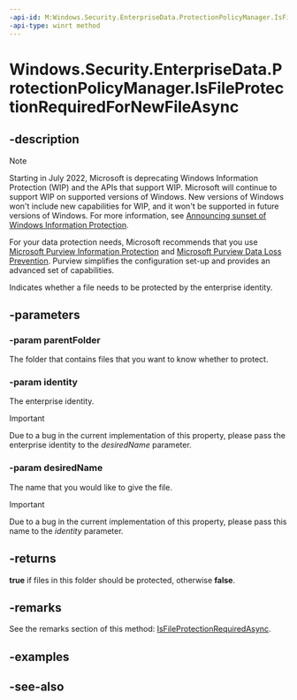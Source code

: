 ```yaml
---
-api-id: M:Windows.Security.EnterpriseData.ProtectionPolicyManager.IsFileProtectionRequiredForNewFileAsync(Windows.Storage.IStorageFolder,System.String,System.String)
-api-type: winrt method
---
```


<!-- Method syntax
public Windows.Foundation.IAsyncOperation<bool> IsFileProtectionRequiredForNewFileAsync(Windows.Storage.IStorageFolder parentFolder, System.String identity, System.String desiredName)
-->

# Windows.Security.EnterpriseData.ProtectionPolicyManager.IsFileProtectionRequiredForNewFileAsync

## -description

> [!NOTE]
> Starting in July 2022, Microsoft is deprecating Windows Information Protection (WIP) and the APIs that support WIP. Microsoft will continue to support WIP on supported versions of Windows. New versions of Windows won't include new capabilities for WIP, and it won't be supported in future versions of Windows. For more information, see [Announcing sunset of Windows Information Protection](https://techcommunity.microsoft.com/t5/windows-it-pro-blog/announcing-the-sunset-of-windows-information-protection-wip/ba-p/3579282).
>
> For your data protection needs, Microsoft recommends that you use [Microsoft Purview Information Protection](/microsoft-365/compliance/information-protection) and [Microsoft Purview Data Loss Prevention](/microsoft-365/compliance/dlp-learn-about-dlp). Purview simplifies the configuration set-up and provides an advanced set of capabilities.

Indicates whether a file needs to be protected by the enterprise identity.

## -parameters

### -param parentFolder

The folder that contains files that you want to know whether to protect.

### -param identity

The enterprise identity.

>[!IMPORTANT]
>Due to a bug in the current implementation of this property, please pass the enterprise identity to the *desiredName* parameter.

### -param desiredName

The name that you would like to give the file.

>[!IMPORTANT]
>Due to a bug in the current implementation of this property, please pass this name to the *identity* parameter.

## -returns

**true** if files in this folder should be protected, otherwise **false**.

## -remarks

See the remarks section of this method: [IsFileProtectionRequiredAsync](protectionpolicymanager_isfileprotectionrequiredasync_2068771327.md).

## -examples

## -see-also
